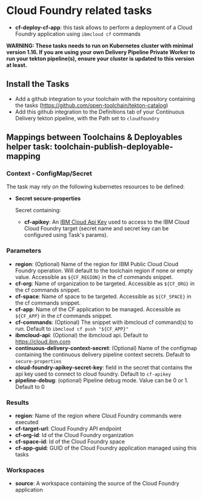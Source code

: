 # Cloud Foundry related tasks

- **cf-deploy-cf-app**: this task allows to perform a deployment of a Cloud Foundry application using `ibmcloud cf` commands

**WARNING: These tasks needs to run on Kubernetes cluster with minimal version 1.16. If you are using your own Delivery Pipeline Private Worker to run your tekton pipeline(s), ensure your cluster is updated to this version at least.**

## Install the Tasks
- Add a github integration to your toolchain with the repository containing the tasks (https://github.com/open-toolchain/tekton-catalog)
- Add this github integration to the Definitions tab of your Continuous Delivery tekton pipeline, with the Path set to `cloudfoundry`

## Mappings between Toolchains & Deployables helper task: toolchain-publish-deployable-mapping

### Context - ConfigMap/Secret

  The task may rely on the following kubernetes resources to be defined:

* **Secret secure-properties**

  Secret containing:
  * **cf-apikey**: An [IBM Cloud Api Key](https://cloud.ibm.com/iam/apikeys) used to access to the IBM Cloud Cloud Foundry target (secret name and secret key can be configured using Task's params).

### Parameters

*  **region**: (Optional) Name of the region for IBM Public Cloud Cloud Foundry operation. Will default to the toolchain region if none or empty value. Accessible as `${CF_REGION}` in the cf commands snippet.
*  **cf-org**: Name of organization to be targeted. Accessible as `${CF_ORG}` in the cf commands snippet.
*  **cf-space**: Name of space to be targeted. Accessible as `${CF_SPACE}` in the cf commands snippet.
*  **cf-app**: Name of the CF application to be managed. Accessible as `${CF_APP}` in the cf commands snippet.
*  **cf-commands**: (Optional) The snippet with ibmcloud cf command(s) to run. Default to `ibmcloud cf push "${CF_APP}"`
*  **ibmcloud-api**: (Optional) the ibmcloud api. Default to https://cloud.ibm.com
*  **continuous-delivery-context-secret**: (Optional) Name of the configmap containing the continuous delivery pipeline context secrets. Default to `secure-properties`
*  **cloud-foundry-apikey-secret-key**: field in the secret that contains the api key used to connect to cloud foundry. Default to `cf-apikey`
* **pipeline-debug**: (optional) Pipeline debug mode. Value can be 0 or 1. Default to 0

### Results

* **region**: Name of the region where Cloud Foundry commands were executed
* **cf-target-url**: Cloud Foundry API endpoint
* **cf-org-id**: Id of the Cloud Foundry organization
* **cf-space-id**: Id of the Cloud Foundry space
* **cf-app-guid**: GUID of the Cloud Foundry application managed using this tasks

### Workspaces

* **source**: A workspace containing the source of the Cloud Foundry application
